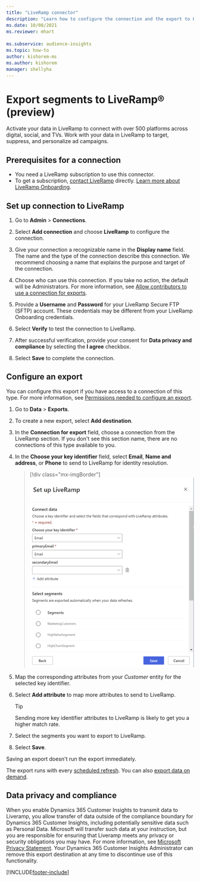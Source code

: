 ```yaml
---
title: "LiveRamp connector"
description: "Learn how to configure the connection and the export to LiveRamp."
ms.date: 10/08/2021
ms.reviewer: mhart

ms.subservice: audience-insights
ms.topic: how-to
author: kishorem-ms
ms.author: kishorem
manager: shellyha
---
```


# Export segments to LiveRamp&reg; (preview)

Activate your data in LiveRamp to connect with over 500 platforms across digital, social, and TVs. Work with your data in LiveRamp to target, suppress, and personalize ad campaigns.

## Prerequisites for a connection

- You need a LiveRamp subscription to use this connector.
- To get a subscription, [contact LiveRamp](https://liveramp.com/contact/) directly. [Learn more about LiveRamp Onboarding](https://liveramp.com/our-platform/data-onboarding/).

## Set up connection to LiveRamp

1. Go to **Admin** > **Connections**.

1. Select **Add connection** and choose **LiveRamp** to configure the connection.

1. Give your connection a recognizable name in the **Display name** field. The name and the type of the connection describe this connection. We recommend choosing a name that explains the purpose and target of the connection.

1. Choose who can use this connection. If you take no action, the default will be Administrators. For more information, see [Allow contributors to use a connection for exports](connections.md#allow-contributors-to-use-a-connection-for-exports).

1. Provide a **Username** and **Password** for your LiveRamp Secure FTP (SFTP) account.
These credentials may be different from your LiveRamp Onboarding credentials.

1. Select **Verify** to test the connection to LiveRamp.

1. After successful verification, provide your consent for **Data privacy and compliance** by selecting the **I agree** checkbox.

1. Select **Save** to complete the connection.

## Configure an export

You can configure this export if you have access to a connection of this type. For more information, see [Permissions needed to configure an export](export-destinations.md#set-up-a-new-export).

1. Go to **Data** > **Exports**.

1. To create a new export, select **Add destination**.

1. In the **Connection for export** field, choose a connection from the LiveRamp section. If you don't see this section name, there are no connections of this type available to you.

1. In the **Choose your key identifier** field, select **Email**,  **Name and address**, or **Phone** to send to LiveRamp for identity resolution.
   > [!div class="mx-imgBorder"]
   > ![LiveRamp connector with attribute mapping.](media/export-liveramp-segments.png "LiveRamp connector with attribute mapping")

1. Map the corresponding attributes from your *Customer* entity for the selected key identifier.

1. Select **Add attribute** to map more attributes to send to LiveRamp.

   > [!TIP]
   > Sending more key identifier attributes to LiveRamp is likely to get you a higher match rate.

1. Select the segments you want to export to LiveRamp.

1. Select **Save**.

Saving an export doesn't run the export immediately.

The export runs with every [scheduled refresh](system.md#schedule-tab). 
You can also [export data on demand](export-destinations.md#run-exports-on-demand). 


## Data privacy and compliance

When you enable Dynamics 365 Customer Insights to transmit data to Liveramp, you allow transfer of data outside of the compliance boundary for Dynamics 365 Customer Insights, including potentially sensitive data such as Personal Data. Microsoft will transfer such data at your instruction, but you are responsible for ensuring that Liveramp meets any privacy or security obligations you may have. For more information, see [Microsoft Privacy Statement](https://go.microsoft.com/fwlink/?linkid=396732).
Your Dynamics 365 Customer Insights Administrator can remove this export destination at any time to discontinue use of this functionality.

[!INCLUDE[footer-include](includes/footer-banner.md)]
